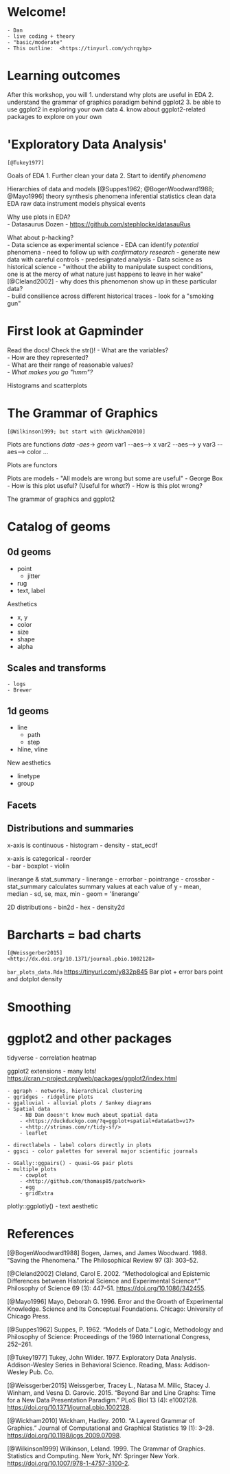 # Welcome! 
    - Dan
    - live coding + theory
    - "basic/moderate"
    - This outline:  <https://tinyurl.com/ychrqybp>


# Learning outcomes
After this workshop, you will
    1. understand why plots are useful in EDA
    2. understand the grammar of graphics paradigm behind ggplot2
    3. be able to use ggplot2 in exploring your own data
    4. know about ggplot2-related packages to explore on your own


# 'Exploratory Data Analysis'
    [@Tukey1977]

Goals of EDA
    1. Further clean your data
    2. Start to identify *phenomena*
    
Hierarchies of data and models 
    [@Suppes1962; @BogenWoodward1988; @Mayo1996]
    theory
            synthesis
    phenomena
            inferential statistics
    clean data
            EDA
    raw data
            instrument models
    physical events

Why use plots in EDA?  
    - Datasaurus Dozen
    - <https://github.com/stephlocke/datasauRus>
    
What about p-hacking?  
    - Data science as experimental science
        - EDA can identify *potential* phenomena
        - need to follow up with *confirmatory research*
        - generate new data with careful controls
        - predesignated analysis
    - Data science as historical science
        - "without the ability to manipulate suspect conditions, one is at the mercy of what nature just happens to leave in her wake" [@Cleland2002]
        - why does this phenomenon show up in these particular data?  
        - build consilience across different historical traces
        - look for a "smoking gun"


# First look at Gapminder
Read the docs! Check the str()! 
    - What are the variables?  
    - How are they represented?  
    - What are their range of reasonable values?  
    - *What makes you go "hmm"?* 
    
Histograms and scatterplots
    
    
# The Grammar of Graphics
    [@Wilkinson1999; but start with @Wickham2010]
    
Plots are functions
      *data*  -*aes*->  *geom*
      var1    --aes-->  x
      var2    --aes-->  y
      var3    --aes-->  color
        ...

Plots are functors

Plots are models
    - "All models are wrong but some are useful" - George Box
    - How is this plot useful?  (Useful for *what*?)
    - How is this plot wrong? 

The grammar of graphics and ggplot2


# Catalog of geoms

## 0d geoms
- point
    - jitter
- rug
- text, label

Aesthetics
- x, y
- color
- size
- shape
- alpha

## Scales and transforms
    - logs
    - Brewer

## 1d geoms
- line
    - path
    - step
- hline, vline

New aesthetics
- linetype
- group

## Facets

## Distributions and summaries
x-axis is continuous
    - histogram
    - density
    - stat_ecdf

x-axis is categorical
        - reorder    
    - bar
    - boxplot
    - violin

linerange & stat_summary
    - linerange
        - errorbar
        - pointrange
        - crossbar
    - stat_summary calculates summary values at each value of y
        - mean, median
        - sd, se, max, min
        - geom = 'linerange'

2D distributions
    - bin2d
    - hex
    - density2d


# Barcharts = bad charts
    [@Weissgerber2015]
    <http://dx.doi.org/10.1371/journal.pbio.1002128>

`bar_plots_data.Rda`
    <https://tinyurl.com/y832p845>
    Bar plot + error bars
    point and dotplot
    density


# Smoothing


# ggplot2 and other packages
tidyverse
    - correlation heatmap

ggplot2 extensions
    - many lots!  
        <https://cran.r-project.org/web/packages/ggplot2/index.html>

    - ggraph - networks, hierarchical clustering
    - ggridges - ridgeline plots
    - ggalluvial - alluvial plots / Sankey diagrams
    - Spatial data
        - NB Dan doesn't know much about spatial data
        - <https://duckduckgo.com/?q=ggplot+spatial+data&atb=v17>
        - <http://strimas.com/r/tidy-sf/>
        - leaflet

    - directlabels - label colors directly in plots
    - ggsci - color palettes for several major scientific journals

    - GGally::ggpairs() - quasi-GG pair plots
    - multiple plots
        - cowplot
        - <http://github.com/thomasp85/patchwork>
        - egg 
        - gridExtra

plotly::ggplotly()
    - text aesthetic


# References
[@BogenWoodward1988] Bogen, James, and James Woodward. 1988. “Saving the Phenomena.” The Philosophical Review 97 (3): 303–52.

[@Cleland2002] Cleland, Carol E. 2002. “Methodological and Epistemic Differences between Historical Science and Experimental Science*.” Philosophy of Science 69 (3): 447–51. https://doi.org/10.1086/342455.

[@Mayo1996] Mayo, Deborah G. 1996. Error and the Growth of Experimental Knowledge. Science and Its Conceptual Foundations. Chicago: University of Chicago Press.

[@Suppes1962] Suppes, P. 1962. “Models of Data.” Logic, Methodology and Philosophy of Science: Proceedings of the 1960 International Congress, 252–261.

[@Tukey1977] Tukey, John Wilder. 1977. Exploratory Data Analysis. Addison-Wesley Series in Behavioral Science. Reading, Mass: Addison-Wesley Pub. Co.

[@Weissgerber2015] Weissgerber, Tracey L., Natasa M. Milic, Stacey J. Winham, and Vesna D. Garovic. 2015. “Beyond Bar and Line Graphs: Time for a New Data Presentation Paradigm.” PLoS Biol 13 (4): e1002128. https://doi.org/10.1371/journal.pbio.1002128.

[@Wickham2010] Wickham, Hadley. 2010. “A Layered Grammar of Graphics.” Journal of Computational and Graphical Statistics 19 (1): 3–28. https://doi.org/10.1198/jcgs.2009.07098.

[@Wilkinson1999] Wilkinson, Leland. 1999. The Grammar of Graphics. Statistics and Computing. New York, NY: Springer New York. https://doi.org/10.1007/978-1-4757-3100-2.

